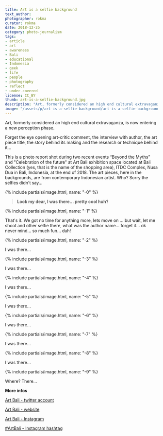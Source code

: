 ```yaml
---
title: Art is a selfie background
text_author:
photographer: rokma
curator: rokma
date: 2018-12-25
category: photo-journalism
tags:
- article
- art
- awareness
- Bali
- educational
- Indonesia
- geek
- life
- people
- photography
- reflect
- under-covered
license: CC_BY
thumb: art-is-a-selfie-background.jpg
description: "Art, formerly considered an high end cultural extravaganza, is now entering a new perception phase. Forget the eye opening art-critic comment, the interview with author, the art piece title, just click."
image: "/assets/p/art-is-a-selfie-background/art-is-a-selfie-background-photo-by-rokma.jpg"
---
```


Art, formerly considered an high end cultural extravaganza, is now entering a new perception phase.

Forget the eye opening art-critic comment, the interview with author, the art piece title, the story behind its making and the research or technique behind it...

This is a photo report shot during two recent events “Beyond the Myths” and "Celebration of the future" at Art Bali exhibition space located at Bali Collection (yes, that is the name of the shopping area), ITDC Complex, Nusa Dua  in Bali, Indonesia, at the end of 2018. The art pieces, here in the backgrounds, are from contemporary Indonesian artist. Who? Sorry the selfies didn't say...



{% include partials/image.html, name: "-0" %}

>**Look my dear, I was there... pretty cool huh?**


{% include partials/image.html, name: "-1" %}

That's it. We got no time for anything more, lets move on ... but wait, let me shoot and other selfie there, what was the author name... forget it... ok never mind... so much fun... duh!


{% include partials/image.html, name: "-2" %}


 I was there...

{% include partials/image.html, name: "-3" %}

 I was there...

{% include partials/image.html, name: "-4" %}

 I was there...

{% include partials/image.html, name: "-5" %}

 I was there...

{% include partials/image.html, name: "-6" %}

 I was there...

{% include partials/image.html, name: "-7" %}

 I was there...

{% include partials/image.html, name: "-8" %}

 I was there...

{% include partials/image.html, name: "-9" %}

Where? There...

**More infos**

[Art Bali - twitter account](https://twitter.com/art_bali_id)

[Art Bali - website](http://artbali.co.id)

[Art Bali - Instagram](https://www.instagram.com/art.bali.id/)

[#ArtBali - Instagram hashtag](https://twitter.com/hashtag/ArtBali?src=hash)
